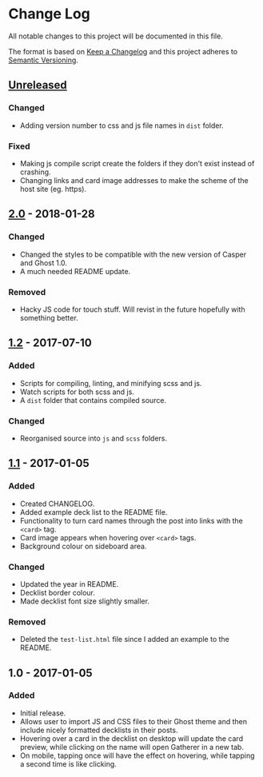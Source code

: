 # Change Log

All notable changes to this project will be documented in this file.

The format is based on [Keep a Changelog](http://keepachangelog.com/) 
and this project adheres to [Semantic Versioning](http://semver.org/).

## [Unreleased]

### Changed

- Adding version number to css and js file names in `dist` folder.

### Fixed

- Making js compile script create the folders if they don't exist instead of crashing.
- Changing links and card image addresses to make the scheme of the host site (eg. https).

## [2.0] - 2018-01-28

### Changed

- Changed the styles to be compatible with the new version of Casper and Ghost 1.0.
- A much needed README update.

### Removed

- Hacky JS code for touch stuff. Will revist in the future hopefully with something better.

## [1.2] - 2017-07-10

### Added

- Scripts for compiling, linting, and minifying scss and js.
- Watch scripts for both scss and js.
- A `dist` folder that contains compiled source.

### Changed

- Reorganised source into `js` and `scss` folders.

## [1.1] - 2017-01-05

### Added

- Created CHANGELOG.
- Added example deck list to the README file.
- Functionality to turn card names through the post into links with the `<card>` tag.
- Card image appears when hovering over `<card>` tags.
- Background colour on sideboard area.

### Changed

- Updated the year in README.
- Decklist border colour.
- Made decklist font size slightly smaller.

### Removed

- Deleted the `test-list.html` file since I added an example to the README.

## 1.0 - 2017-01-05

### Added

- Initial release.
- Allows user to import JS and CSS files to their Ghost theme and then include nicely formatted decklists in their posts.
- Hovering over a card in the decklist on desktop will update the card preview, while clicking on the name will open Gatherer in a new tab.
- On mobile, tapping once will have the effect on hovering, while tapping a second time is like clicking.

[Unreleased]: https://github.com/sten626/ghost-mtg/compare/2.0...develop
[2.0]: https://github.com/sten626/ghost-mtg/compare/1.2...2.0
[1.2]: https://github.com/sten626/ghost-mtg/compare/1.1.0...1.2
[1.1]: https://github.com/sten626/ghost-mtg/compare/1.0...1.1.0
